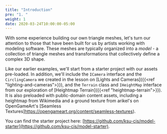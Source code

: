 ```yaml
---
title: "Introduction"
pre: "1. "
weight: 1
date: 2020-03-24T10:00:00-05:00
---
```

With some experience building our own triangle meshes, let's turn our attention to those that have been built for us by artists working with modeling software.  These meshes are typically organized into a _model_ - a collection of triangle meshes and transformations that collectively define a complex 3D shape.

Like our earlier examples, we'll start from a starter project with our assets pre-loaded.  In addition, we'll include the `ICamera` interface and the `CirclingCamera` we created in the lesson on [Lights and Cameras]({{<ref "lighting-and-cameras">}}), and the `Terrain` class and `IHeightMap` interface from our exploration of [Heightmap Terrain]({{<ref "heightmap-terrain">}}).  It is also preloaded with public-domain content assets, including a heightmap from Wikimedia and a ground texture from arikel's on OpenGameArt's [Seamless Textures]https://opengameart.org/content/seamless-textures).  

You can find the starter project here: [https://github.com/ksu-cis/model-starter](https://github.com/ksu-cis/model-starter).